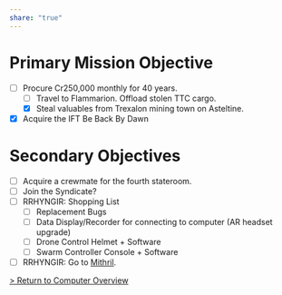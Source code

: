 ```yaml
---
share: "true"
---
```

# Primary Mission Objective  
- [ ] Procure Cr250,000 monthly for 40 years.  
    - [ ] Travel to Flammarion. Offload stolen TTC cargo.  
    - [x] Steal valuables from Trexalon mining town on Asteltine.  
- [x] Acquire the IFT Be Back By Dawn  
# Secondary Objectives  
- [ ] Acquire a crewmate for the fourth stateroom.  
- [ ] Join the Syndicate?  
- [ ] RRHYNGIR: Shopping List  
    - [ ] Replacement Bugs  
    - [ ] Data Display/Recorder for connecting to computer (AR headset upgrade)  
    - [ ] Drone Control Helmet + Software  
    - [ ] Swarm Controller Console + Software  
- [ ] RRHYNGIR: Go to [Mithril](Location/Mithril.md).  
  
[> Return to Computer Overview](../index.md)